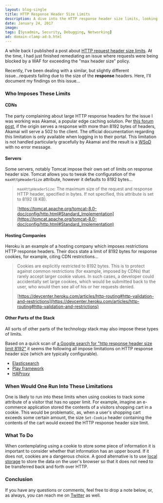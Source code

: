 ```yaml
---
layout: blog-single
title: HTTP Response Header Size Limits
description: A dive into the HTTP response header size limits, looking at the various places along the way that one can run into these types of limitations.
date: January 24, 2017
image: 
tags: [Sysadmin, Security, Debugging, Networking]
ad: domain-clamp-ad-b.html
---
```


A while back I published a post about [HTTP request header size limits]({{site.url}}/blog/http-request-header-size-limits). At the time, I had just finished remediating an issue where requests were being blocked by a WAF for exceeding the "max header size" policy.

Recently, I've been dealing with a similar, but slightly different issue...requests failing due to the size of the **response** headers. Here, I'll document my findings on this issue...

<!-- excerpt_separator -->

### Who Imposes These Limits

#### CDNs

The party complaining about large HTTP response headers for the issue I was working was Akamai, a popular edge caching solution. Per [this forum post](https://community.akamai.com/thread/4641-ending-up-with-bad-request-when-posted-with-long-urls-header-vs-uri-limit-extension), if the origin serves a response with more than 8192 bytes of headers, Akamai will serve a 502 to the client. The official documentation regarding this limitation is only available when logging in to their portal. This limitation is not handled particularly gracefully by Akamai and the result is a [WSoD](http://www.webopedia.com/TERM/W/white_screen_of_death.html) with no error message.

#### Servers

Some servers, notably Tomcat impose their own set of limits on response header size. Tomcat allows you to tweak the configuration of the `maxHttpHeaderSize` attribute, however it defaults to 8192 bytes...

> `maxHttpHeaderSize`: The maximum size of the request and response HTTP header, specified in bytes. If not specified, this attribute is set to 8192 (8 KB).
> 
> [https://tomcat.apache.org/tomcat-8.0-doc/config/http.html#Standard_Implementation](https://tomcat.apache.org/tomcat-8.0-doc/config/http.html#Standard_Implementation)

#### Hosting Companies

Heroku is an example of a hosting company which imposes restrictions HTTP response headers. Their docs state a limit of 8192 bytes for response cookies, for example, citing CDN restrictions...

> Cookies are explicitly restricted to 8192 bytes. This is to protect against common restrictions (for example, imposed by CDNs) that rarely accept larger cookie values. In such cases, a developer could accidentally set large cookies, which would be submitted back to the user, who would then see all of his or her requests denied.
> 
> [https://devcenter.heroku.com/articles/http-routing#http-validation-and-restrictions](https://devcenter.heroku.com/articles/http-routing#http-validation-and-restrictions)

#### Other Parts of the Stack

All sorts of other parts of the technology stack may also impose these types of limits.

Based on a quick scan of [a Google search for "http response header size limit 8192"](https://www.google.com/search?q=http+response+header+size+limit+8192) it seems the following all impose limitations on HTTP response header size (which are typically configurable).

- [Elasticsearch](https://github.com/elastic/elasticsearch/issues/5665)
- [Play framework](https://github.com/playframework/playframework/issues/5036)
- [HAProxy](http://blog.nkhost.net/linux/haproxy-headers-size-limit-is-8k/)

### When Would One Run Into These Limitations

One is likely to run into these limits when using cookies to track some attribute of a visitor that has no upper limit. For example, imagine an e-commerce application stored the contents of a visitors shopping cart in a cookie. This would be problematic, as, when a user's shopping cart exceeds some certain amount, the size `Set-Cookie` header containing the contents of the cart would exceed the HTTP response header size limit.

### What To Do

When contemplating using a cookie to store some piece of information it is important to consider whether that information has an upper bound. If it does not, cookies are a dangerous choice. A good alternative is to use [local storage](https://developer.mozilla.org/en-US/docs/Web/API/Window/localStorage) to store the data on the user's browser so that it does not need to be transferred back and forth over HTTP.

### Conclusion

If you have any questions or comments, feel free to drop a note below, or, as always, you can reach me on [Twitter](http://twitter.com/maxpchadwick) as well.
